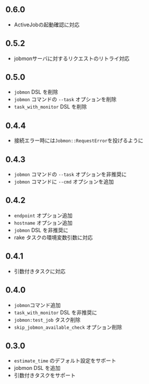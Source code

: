 ## 0.6.0

- ActiveJobの起動確認に対応

## 0.5.2

- jobmonサーバに対するリクエストのリトライ対応

## 0.5.0

- `jobmon` DSL を削除
- `jobmon` コマンドの `--task` オプションを削除
- `task_with_monitor` DSL を削除

## 0.4.4

- 接続エラー時には`Jobmon::RequestError`を投げるように

## 0.4.3

- `jobmon` コマンドの `--task` オプションを非推奨に
- `jobmon` コマンドに `--cmd` オプションを追加

## 0.4.2

- `endpoint` オプション追加
- `hostname` オプション追加
- `jobmon` DSL を非推奨に
- rake タスクの環境変数引数に対応

## 0.4.1

- 引数付きタスクに対応

## 0.4.0

- `jobmon`コマンド追加
- `task_with_monitor` DSL を非推奨に
- `jobmon:test_job` タスク削除
- `skip_jobmon_available_check` オプション削除

## 0.3.0

- `estimate_time` のデフォルト設定をサポート
- jobmon DSL を追加
- 引数付きタスクをサポート

